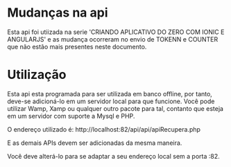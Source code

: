 Mudanças na api
===============

Esta api foi utiizada na serie 'CRIANDO APLICATIVO DO ZERO COM IONIC E ANGULARJS' e as mudança ocorreram no envio de TOKENN e COUNTER que não estão mais presentes neste documento.

Utilização
==========

Esta api esta programada para ser utilizada em banco offline, por tanto, deve-se adicioná-lo em um servidor local para que funcione. Você pode utilizar Wamp, Xamp ou qualquer outro pacote para tal, contanto que esteja em um servidor com suporte a Mysql e PHP.

O endereço utilizado é: http://localhost:82/api/api/apiRecupera.php

E as demais APIs devem ser adicionadas da mesma maneira.

Você deve alterá-lo para se adaptar a seu endereço local sem a porta :82.